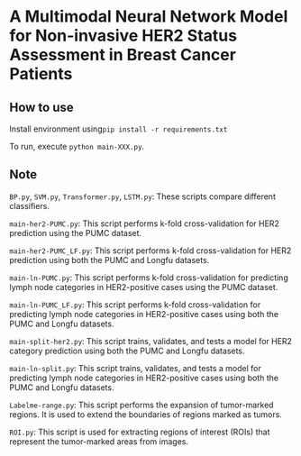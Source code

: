 # A Multimodal Neural Network Model for Non-invasive HER2 Status Assessment in Breast Cancer Patients 

## How to use

Install environment using`pip install -r requirements.txt`

To run, execute `python main-XXX.py`.

## Note

`BP.py`, `SVM.py`, `Transformer.py`, `LSTM.py`: These scripts compare different classifiers.

`main-her2-PUMC.py`: This script performs k-fold cross-validation for HER2 prediction using the PUMC dataset.

`main-her2-PUMC_LF.py`: This script performs k-fold cross-validation for HER2 prediction using both the PUMC and Longfu datasets.

`main-ln-PUMC.py`: This script performs k-fold cross-validation for predicting lymph node categories in HER2-positive cases using the PUMC dataset.

`main-ln-PUMC_LF.py`: This script performs k-fold cross-validation for predicting lymph node categories in HER2-positive cases using both the PUMC and Longfu datasets.

`main-split-her2.py`: This script trains, validates, and tests a model for HER2 category prediction using both the PUMC and Longfu datasets.

`main-ln-split.py`: This script trains, validates, and tests a model for predicting lymph node categories in HER2-positive cases using both the PUMC and Longfu datasets.

`Labelme-range.py`: This script performs the expansion of tumor-marked regions. It is used to extend the boundaries of regions marked as tumors.

`ROI.py`: This script is used for extracting regions of interest (ROIs) that represent the tumor-marked areas from images.
